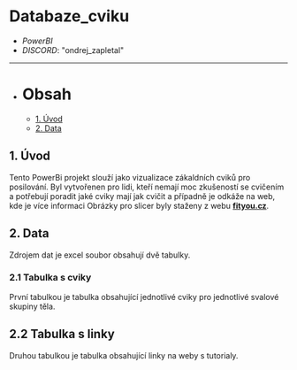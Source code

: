 # Databaze_cviku

- *PowerBI*
- *DISCORD*: "ondrej_zapletal"
---
- # Obsah
	- [1. Úvod](#1-úvod)
	- [2. Data](#2-data)

## 1. Úvod
Tento PowerBi projekt slouží jako vizualizace zákaldních cviků pro posilování.
Byl vytvořenen pro lidi, kteří nemají moc zkušeností se cvičením a potřebují poradit jaké cviky mají jak cvičit a případně je odkáže na web, kde je více informaci
Obrázky pro slicer byly staženy z webu [**fityou.cz**](https://fityou.cz/cviky/).
## 2. Data
Zdrojem dat je excel soubor obsahují dvě tabulky.
### 2.1 Tabulka s cviky
První tabulkou je tabulka obsahující jednotlivé cviky pro jednotlivé svalové skupiny těla.
## 2.2 Tabulka s linky
Druhou tabulkou je tabulka obsahující linky na weby s tutorialy.